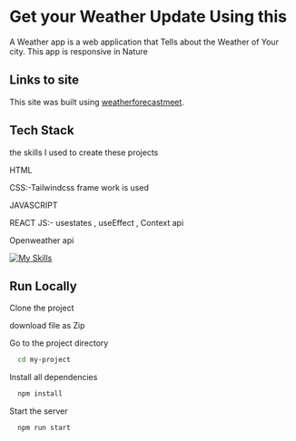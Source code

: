 
# Get your Weather Update Using this
A Weather  app is a  web application that Tells about the Weather of Your city. This app is responsive in Nature

## Links to site

This site was built using [weatherforecastmeet](https://weatherforecastmeet.netlify.app/).

## Tech Stack

the  skills I used to create these projects

HTML

CSS:-Tailwindcss frame work is used 

JAVASCRIPT

REACT JS:- usestates , useEffect , Context api

Openweather api


[![My Skills](https://skillicons.dev/icons?i=html,css,js,react)](https://skillicons.dev)




## Run Locally

Clone the project

download file as Zip

Go to the project directory

```bash
  cd my-project
```

Install all dependencies

```bash
  npm install
```

Start the server

```bash
  npm run start
```

